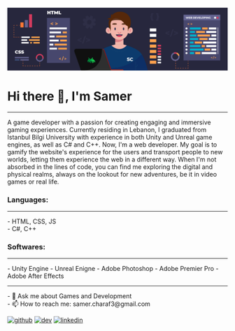 ![I am GitHub Web/Game developer 👨‍💻](https://github.com/samercharafeddine/samercharafeddine/blob/main/Banner.png)

<h1>Hi there 👋, I'm Samer</h1>
<hr>

A game developer with a passion for creating engaging and immersive gaming experiences. Currently residing in Lebanon, I graduated from Istanbul Bilgi University with experience in both Unity and Unreal game engines, as well as C# and C++. Now, I'm a web developer. My goal is to gamify the website's experience for the users and transport people to new worlds, letting them experience the web in a different way. When I'm not absorbed in the lines of code, you can find me exploring the digital and physical realms, always on the lookout for new adventures, be it in video games or real life.

<h3>Languages:</h3>
<hr>
 - HTML, CSS, JS <br>
 - C#, C++

<h3>Softwares:</h3>
<hr>
 - Unity Engine
 - Unreal Enigne
 - Adobe Photoshop
 - Adobe Premier Pro
 - Adobe After Effects

<hr>
- 💬 Ask me about Games and Development <br>
- 📫 How to reach me: samer.charaf3@gmail.com


[<img src='https://cdn.jsdelivr.net/npm/simple-icons@3.0.1/icons/github.svg' alt='github' height='40'>](https://github.com/https://github.com/samercharafeddine)  [<img src='https://cdn.jsdelivr.net/npm/simple-icons@3.0.1/icons/dev-dot-to.svg' alt='dev' height='40'>](https://dev.to/https://dev.to/samercharafeddine)  [<img src='https://cdn.jsdelivr.net/npm/simple-icons@3.0.1/icons/linkedin.svg' alt='linkedin' height='40'>](https://www.linkedin.com/in/https://www.linkedin.com/in/samer-charaf-eddine-90739a127//)  

